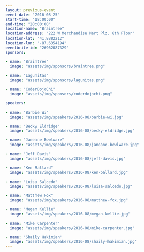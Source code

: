 ```yaml
---
layout: previous-event
event-date: "2016-08-25"
start-time: "18:00:00"
end-time: "20:00:00"
location-name: "Braintree"
location-address: "222 W Merchandise Mart Plz, 8th Floor"
location-lat: "41.8882212"
location-lon: "-87.6354194"
eventbrite-id: "26962087329"
sponsors:

- name: "Braintree"
  image: "assets/img/sponsors/braintree.png"

- name: "Lagunitas"
  image: "assets/img/sponsors/lagunitas.png"

- name: "CoderDojoChi"
  image: "assets/img/sponsors/coderdojochi.png"

speakers:

- name: "Barbie Wi"
  image: "assets/img/speakers/2016-08/barbie-wi.jpg"

- name: "Becky Eldridge"
  image: "assets/img/speakers/2016-08/becky-eldridge.jpg"

- name: "Janeane Bowlware"
  image: "assets/img/speakers/2016-08/janeane-bowlware.jpg"

- name: "Jeff Davis"
  image: "assets/img/speakers/2016-08/jeff-davis.jpg"

- name: "Ken Ballard"
  image: "assets/img/speakers/2016-08/ken-ballard.jpg"

- name: "Luisa Salcedo"
  image: "assets/img/speakers/2016-08/luisa-salcedo.jpg"

- name: "Matthew Fox"
  image: "assets/img/speakers/2016-08/matthew-fox.jpg"

- name: "Megan Kellie"
  image: "assets/img/speakers/2016-08/megan-kellie.jpg"

- name: "Mike Carpenter"
  image: "assets/img/speakers/2016-08/mike-carpenter.jpg"

- name: "Shaily Hakimian"
  image: "assets/img/speakers/2016-08/shaily-hakimian.jpg"
---
```


